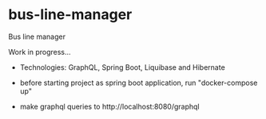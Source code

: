 # bus-line-manager
Bus line manager

Work in progress...

-  Technologies: GraphQL, Spring Boot, Liquibase and Hibernate

- before starting project as spring boot application, run "docker-compose up"

- make graphql queries to http://localhost:8080/graphql

